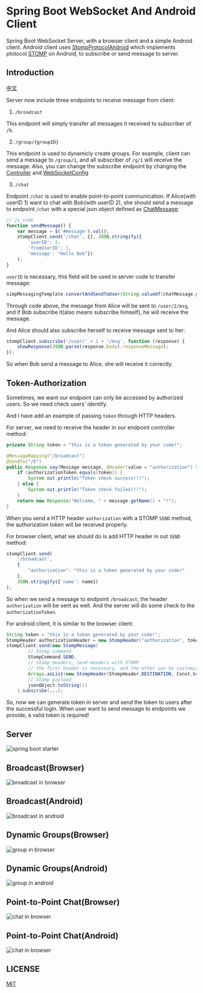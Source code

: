 # Spring Boot WebSocket And Android Client

Spring Boot WebSocket Server, with a browser client and a simple Android client. Android client uses [StompProtocolAndroid](https://github.com/NaikSoftware/StompProtocolAndroid) which implements ptotocol [STOMP](https://en.wikipedia.org/wiki/Streaming_Text_Oriented_Messaging_Protocol) on Android, to subscribe or send message to server.

## Introduction

[中文](README_zh.md)

Server now include three endpoints to receive message from client:

1. `/broadcast`

This endpoint will simply transfer all messages it received to subscriber of `/b`.

2. `/group/{groupID}`

This endpoint is used to dynamicly create groups. For example, client can send a message to `/group/1`, and all subscriber of `/g/1` will receive the message. Also, you can change the subscribe endpoint by changing the [Controller](WebSocketServer/src/main/java/me/xlui/im/web/WebSocketController.java#L29) and [WebSocketConfig](WebSocketServer/src/main/java/me/xlui/im/config/WebSocketConfig.java#L26)

3. `/chat`

Endpoint `/chat` is used to enable point-to-point communication. If Alice(with userID 1) want to chat with Bob(with userID 2), she should send a message to endpoint `/chat` with a special json object defined as [ChatMessage](WebSocketServer/src/main/java/me/xlui/im/message/ChatMessage.java):

```js
// js code
function sendMessage() {
    var message = $('#message').val();
    stompClient.send('/chat', {}, JSON.stringify({
        'userID': 2, 
        'fromUserID': 1, 
        'message': "Hello Bob"})
    );
}
```

`userID` is necessary, this field will be used in server code to transfer message:

```java
simpMessagingTemplate.convertAndSendToUser(String.valueOf(chatMessage.getUserID()), "/msg", response);
```

Through code above, the message from Alice will be sent to `/user/2/msg`, and if Bob subscribe it(also means subscribe himself), he will receive the message.

And Alice should also subscribe herself to receive message sent to her:

```js
stompClient.subscribe('/user/' + 1 + '/msg', function (response) {
    showResponse(JSON.parse(response.body).responseMessage);
});
```

So when Bob send a message to Alice, she will receive it correctly.

## Token-Authorization

Sometimes, we want our endpoint can only be accessed by authorized users. So we need check users' identify.

And I have add an example of passing `token` through HTTP headers.

For server, we need to receive the header in our endpoint controller method:

```java
private String token = "this is a token generated by your code!";

@MessageMapping("/broadcast")
@SendTo("/b")
public Response say(Message message, @Header(value = "authorization") String authorizationToken) {
    if (authorizationToken.equals(token)) {
        System.out.println("Token check success!!!");
    } else {
        System.out.println("Token check failed!!!");
    }
    return new Response("Welcome, " + message.getName() + "!");
}
```

When you send a HTTP header `authorization` with a STOMP `SEND` method, the authorization token will be received properly.

For browser client, what we should do is add HTTP header in out `SEND` method:

```js
stompClient.send(
    '/broadcast',
    {
        "authorization": "this is a token generated by your code!"
    },
    JSON.stringify({'name': name})
);
```

So when we send a message to endpoint `/broadcast`, the header `authorization` will be sent as well. And the server will do some check to the `authorizationToken`.

For android client, it is similar to the browser client:

```java
String token = "this is a token generated by your code!";
StompHeader authorizationHeader = new StompHeader("authorization", token);
stompClient.send(new StompMessage(
        // Stomp command
        StompCommand.SEND,
        // Stomp Headers, Send Headers with STOMP
        // the first header is necessary, and the other can be customized by ourselves
        Arrays.asList(new StompHeader(StompHeader.DESTINATION, Const.broadcast), authorizationHeader),
        // Stomp payload
        jsonObject.toString())
    ).subscribe(...);
```

So, now we can generate token in server and send the token to users after the successful login. When user want to send message to endpoints we provide, a valid token is required!

## Server

![spring boot starter](Images/spring-boot-starter.png)

## Broadcast(Browser)

![broadcast in browser](Images/websocket-browser-broadcast.gif)

## Broadcast(Android)

![broadcast in android](Images/websocket-android-broadcast.gif)

## Dynamic Groups(Browser)

![group in browser](Images/websocket-browser-group.gif)

## Dynamic Groups(Android)

![group in android](Images/websocket-android-group.gif)

## Point-to-Point Chat(Browser)

![chat in browser](Images/websocket-browser-chat.gif)

## Point-to-Point Chat(Android)

![chat in browser](Images/websocket-android-chat.gif)

## LICENSE

[MIT](LICENSE)

